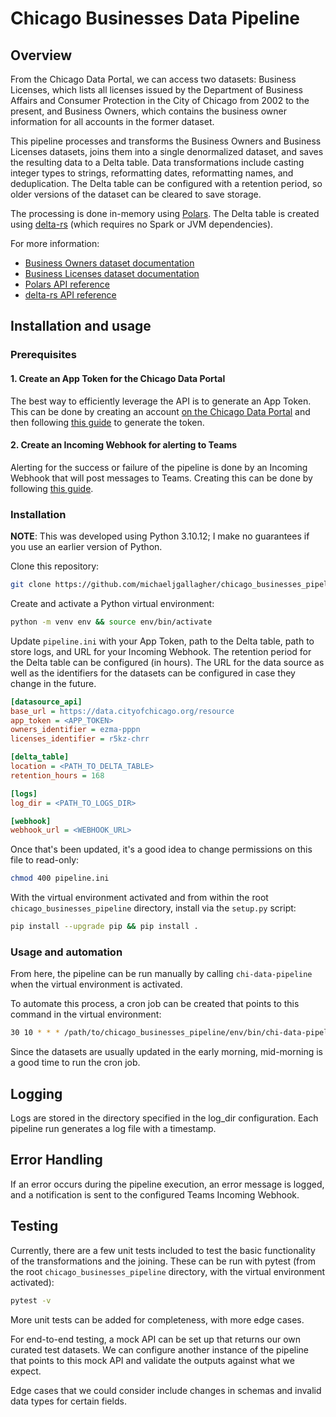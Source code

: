# Chicago Businesses Data Pipeline

## Overview

From the Chicago Data Portal, we can access two datasets: Business Licenses, which lists all licenses issued by the Department of Business Affairs and Consumer Protection in the City of Chicago from 2002 to the present, and Business Owners, which contains the business owner information for all accounts in the former dataset.

This pipeline processes and transforms the Business Owners and Business Licenses datasets, joins them into a single denormalized dataset, and saves the resulting data to a Delta table. Data transformations include casting integer types to strings, reformatting dates, reformatting names, and deduplication. The Delta table can be configured with a retention period, so older versions of the dataset can be cleared to save storage.

The processing is done in-memory using [Polars](https://pola.rs/). The Delta table is created using [delta-rs](https://delta-io.github.io/delta-rs/) (which requires no Spark or JVM dependencies).

For more information:

- [Business Owners dataset documentation](https://data.cityofchicago.org/dataset/Business-Owners/ezma-pppn)
- [Business Licenses dataset documentation](https://data.cityofchicago.org/dataset/Business-Licenses/r5kz-chrr)
- [Polars API reference](https://docs.pola.rs/api/)
- [delta-rs API reference](https://delta-io.github.io/delta-rs/api/delta_table/)

## Installation and usage

### Prerequisites

#### 1. Create an App Token for the Chicago Data Portal

The best way to efficiently leverage the API is to generate an App Token. This can be done by creating an account [on the Chicago Data Portal](https://support.socrata.com/hc/en-us/articles/210138558-Generating-App-Tokens-and-API-Keys) and then following [this guide](https://support.socrata.com/hc/en-us/articles/210138558-Generating-App-Tokens-and-API-Keys) to generate the token.

#### 2. Create an Incoming Webhook for alerting to Teams

Alerting for the success or failure of the pipeline is done by an Incoming Webhook that will post messages to Teams. Creating this can be done by following [this guide](https://learn.microsoft.com/en-us/microsoftteams/platform/webhooks-and-connectors/how-to/add-incoming-webhook/).

### Installation

**NOTE**: This was developed using Python 3.10.12; I make no guarantees if you use an earlier version of Python.

Clone this repository:

```bash
git clone https://github.com/michaeljgallagher/chicago_businesses_pipeline && cd chicago_businesses_pipeline
```

Create and activate a Python virtual environment:

```bash
python -m venv env && source env/bin/activate
```

Update `pipeline.ini` with your App Token, path to the Delta table, path to store logs, and URL for your Incoming Webhook. The retention period for the Delta table can be configured (in hours). The URL for the data source as well as the identifiers for the datasets can be configured in case they change in the future.

```ini
[datasource_api]
base_url = https://data.cityofchicago.org/resource
app_token = <APP_TOKEN>
owners_identifier = ezma-pppn
licenses_identifier = r5kz-chrr

[delta_table]
location = <PATH_TO_DELTA_TABLE>
retention_hours = 168

[logs]
log_dir = <PATH_TO_LOGS_DIR>

[webhook]
webhook_url = <WEBHOOK_URL>
```

Once that's been updated, it's a good idea to change permissions on this file to read-only:

```bash
chmod 400 pipeline.ini
```

With the virtual environment activated and from within the root `chicago_businesses_pipeline` directory, install via the `setup.py` script:

```bash
pip install --upgrade pip && pip install .
```

### Usage and automation

From here, the pipeline can be run manually by calling `chi-data-pipeline` when the virtual environment is activated.

To automate this process, a cron job can be created that points to this command in the virtual environment:

```bash
30 10 * * * /path/to/chicago_businesses_pipeline/env/bin/chi-data-pipeline
```

Since the datasets are usually updated in the early morning, mid-morning is a good time to run the cron job.

## Logging

Logs are stored in the directory specified in the log_dir configuration. Each pipeline run generates a log file with a timestamp.

## Error Handling

If an error occurs during the pipeline execution, an error message is logged, and a notification is sent to the configured Teams Incoming Webhook.

## Testing

Currently, there are a few unit tests included to test the basic functionality of the transformations and the joining. These can be run with pytest (from the root `chicago_businesses_pipeline` directory, with the virtual environment activated):

```bash
pytest -v
```

More unit tests can be added for completeness, with more edge cases.

For end-to-end testing, a mock API can be set up that returns our own curated test datasets. We can configure another instance of the pipeline that points to this mock API and validate the outputs against what we expect.

Edge cases that we could consider include changes in schemas and invalid data types for certain fields.
